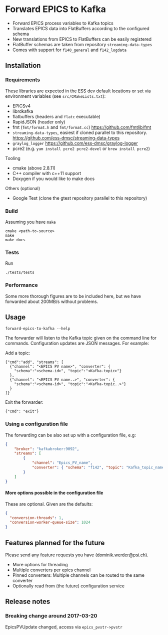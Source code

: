 # Forward EPICS to Kafka

- Forward EPICS process variables to Kafka topics
- Translates EPICS data into FlatBuffers according to the configured schema
- New translations from EPICS to FlatBuffers can be easily registered
- FlatBuffer schemas are taken from repository `streaming-data-types`
- Comes with support for `f140_general` and `f142_logdata`


## Installation

### Requirements

These libraries are expected in the ESS dev default locations or set via
environment variables (see `src/CMakeLists.txt`):

- EPICSv4
- librdkafka
- flatbuffers (headers and `flatc` executable)
- RapidJSON (header only)
- fmt (`fmt/format.h` and `fmt/format.cc`) <https://github.com/fmtlib/fmt>
- `streaming-data-types`, easiest if cloned parallel to this repository.
  <https://github.com/ess-dmsc/streaming-data-types>
- `graylog_logger` <https://github.com/ess-dmsc/graylog-logger>
- pcre2 (e.g. `yum install pcre2 pcre2-devel` or `brew install pcre2`)

Tooling
- cmake (above 2.8.11)
- C++ compiler with c++11 support
- Doxygen if you would like to make docs

Others (optional)
- Google Test  (clone the gtest repository parallel to this repository)


### Build

Assuming you have `make`
```
cmake <path-to-source>
make
make docs
```


### Tests

Run
```
./tests/tests
```


### Performance

Some more thorough figures are to be included here, but we have forwarded
about 200MB/s without problems.


## Usage

```
forward-epics-to-kafka --help
```

The forwarder will listen to the Kafka topic given on the command line for
commands.  Configuration updates are JSON messages.  For example:

Add a topic:
```
{"cmd":"add", "streams": [
  {"channel": "<EPICS PV name>", "converter": {
    "schema":"<schema-id>", "topic":"<Kafka-topic>"}
  },
  {"channel": "<EPICS PV name..>", "converter": {
    "schema":"<schema-id>", "topic":"<Kafka-topic..>"}
  }
]}
```

Exit the forwarder:
```
{"cmd": "exit"}
```


### Using a configuration file

The forwarding can be also set up with a configuration file, e.g:
```json
{
	"broker": "kafkabroker:9092",
	"streams": [
		{
			"channel": "Epics_PV_name",
			"converter": { "schema": "f142", "topic": "Kafka_topic_name" }
		}
	]
}
```

#### More options possible in the configuration file
These are optional.
Given are the defaults:
```json
{
  "conversion-threads": 1,
  "conversion-worker-queue-size": 1024
}
```



## Features planned for the future

Please send any feature requests you have (dominik.werder@psi.ch).

- More options for threading
- Multiple converters per epics channel
- Pinned converters:  Multiple channels can be routed to the same converter
- Optionally read from (the future) configuration service


## Release notes

### Breaking change around 2017-03-20

EpicsPVUpdate changed, access via `epics_pvstr->pvstr`
